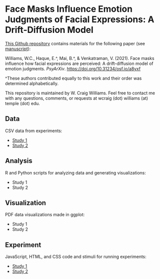 # Face Masks Influence Emotion Judgments of Facial Expressions: A Drift-Diffusion Model
[This Github repository](https://github.com/wcwill/FaceMasksEmotion) contains materials for the following paper (see [manuscript](https://psyarxiv.com/a8yxf/)):

Williams, W.C., Haque, E.^, Mai, B.^, & Venkatraman, V. (2021). Face masks influence how facial expressions are perceived: A drift-diffusion model of emotion judgments. <i>PsyArXiv</i>. https://doi.org/10.31234/osf.io/a8yxf

^These authors contributed equally to this work and their order was determined alphabetically.

This repository is maintained by W. Craig Williams. Feel free to contact me with any questions, comments, or requests at wcraig (dot) williams (at) temple (dot) edu.

## Data

CSV data from experiments:
  - [Study 1](https://github.com/wcwill/FaceMasksEmotion/tree/main/study1/data)
  - [Study 2](https://github.com/wcwill/FaceMasksEmotion/tree/main/study2/data)

## Analysis

R and Python scripts for analyzing data and generating visualizations:
  - Study 1
  - Study 2

## Visualization

PDF data visualizations made in ggplot:
  - Study 1
  - Study 2

## Experiment

JavaScript, HTML, and CSS code and stimuli for running experiments:
  - [Study 1](https://github.com/wcwill/FaceMasksEmotion/tree/main/study1/task)
  - [Study 2](https://github.com/wcwill/FaceMasksEmotion/tree/main/study2/task)
